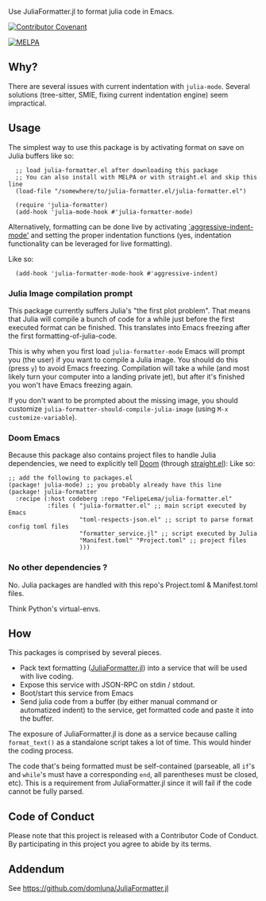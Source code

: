 Use JuliaFormatter.jl to format julia code in Emacs.

[![Contributor Covenant](https://img.shields.io/badge/Contributor%20Covenant-v2.0%20adopted-ff69b4.svg)](code_of_conduct.md)

[![MELPA](https://melpa.org/packages/julia-formatter-badge.svg)](https://melpa.org/#/julia-formatter)

## Why?

There are several issues with current indentation with `julia-mode`. Several solutions (tree-sitter, SMIE, fixing current indentation engine) seem impractical.

## Usage

The simplest way to use this package is by activating format on save on Julia buffers like so:

```elisp
  ;; load julia-formatter.el after downloading this package
  ;; You can also install with MELPA or with straight.el and skip this line
  (load-file "/somewhere/to/julia-formatter.el/julia-formatter.el")

  (require 'julia-formatter)
  (add-hook 'julia-mode-hook #'julia-formatter-mode)
```

Alternatively, formatting can be done live by activating [`aggressive-indent-mode'](https://github.com/Malabarba/aggressive-indent-mode/)
and setting the proper indentation functions (yes, indentation functionality can be leveraged for live formatting).

Like so:
```elisp
  (add-hook 'julia-formatter-mode-hook #'aggressive-indent)
```
### Julia Image compilation prompt

This package currently suffers Julia's "the first plot problem". That means that Julia will compile a bunch of code for a while just before the first executed format can be finished. This translates into Emacs freezing after the first formatting-of-julia-code.

This is why when you first load `julia-formatter-mode` Emacs will prompt you (the user) if you want to compile a Julia image. You should do this (press `y`) to avoid Emacs freezing. Compilation will take a while (and most likely turn your computer into a landing private jet), but after it's finished you won't have Emacs freezing again.

If you don't want to be prompted about the missing image, you should customize `julia-formatter-should-compile-julia-image` (using `M-x customize-variable`).

### Doom Emacs

Because this package also contains project files to handle Julia dependencies, we need to explicitly tell [Doom](https://docs.doomemacs.org/latest/) (through [straight.el](https://github.com/radian-software/straight.el)):
Like so:

```elisp
;; add the following to packages.el
(package! julia-mode) ;; you probably already have this line
(package! julia-formatter
  :recipe (:host codeberg :repo "FelipeLema/julia-formatter.el"
           :files ( "julia-formatter.el" ;; main script executed by Emacs
                    "toml-respects-json.el" ;; script to parse format config toml files
                    "formatter_service.jl" ;; script executed by Julia
                    "Manifest.toml" "Project.toml" ;; project files
                    )))
```

### No other dependencies ?

No. Julia packages are handled with this repo's Project.toml & Manifest.toml files.

Think Python's virtual-envs.

## How

This packages is comprised by several pieces.
- Pack text formatting ([JuliaFormatter.jl](https://github.com/domluna/JuliaFormatter.jl)) into a service that will be used with live coding.
- Expose this service with JSON-RPC on stdin / stdout.
- Boot/start this service from Emacs
- Send julia code from a buffer (by either manual command or automatized indent) to the service, get formatted code and paste it into the buffer.

The exposure of JuliaFormatter.jl is done as a service because calling `format_text()` as a standalone script takes a lot of time. This would hinder the coding process.

The code that's being formatted must be self-contained (parseable, all `if`'s and `while`'s must have a corresponding `end`, all parentheses must be closed, etc).  This is a requirement from JuliaFormatter.jl since it will fail if the code cannot be fully parsed.


## Code of Conduct

Please note that this project is released with a Contributor Code of Conduct. By participating in this project you agree to abide by its terms.

## Addendum

See https://github.com/domluna/JuliaFormatter.jl
